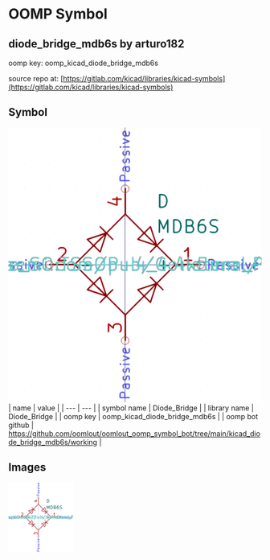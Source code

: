 # OOMP Symbol  
## diode_bridge_mdb6s  by arturo182  
  
oomp key: oomp_kicad_diode_bridge_mdb6s  
  
source repo at: [https://gitlab.com/kicad/libraries/kicad-symbols](https://gitlab.com/kicad/libraries/kicad-symbols)  
## Symbol  
  
[![working.png](working_600.png)](working.png)  
| name | value | 
| --- | --- | 
| symbol name | Diode_Bridge | 
| library name | Diode_Bridge | 
| oomp key | oomp_kicad_diode_bridge_mdb6s | 
| oomp bot github | https://github.com/oomlout/oomlout_oomp_symbol_bot/tree/main/kicad_diode_bridge_mdb6s/working | 
## Images  
  
[![working.png](working_140.png)](working.png)  
